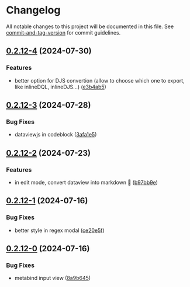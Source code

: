 # Changelog

All notable changes to this project will be documented in this file. See [commit-and-tag-version](https://github.com/absolute-version/commit-and-tag-version) for commit guidelines.

## [0.2.12-4](https://github.com/Lisandra-dev/copy-reading-in-markdown/compare/0.2.12-3...0.2.12-4) (2024-07-30)


### Features

* better option for DJS convertion (allow to choose which one to export, like inlineDQL, inlineDJS...) ([e3b4ab5](https://github.com/Lisandra-dev/copy-reading-in-markdown/commit/e3b4ab5aa6cca09382a727a0f4edd57ee2260e6f))

## [0.2.12-3](https://github.com/Lisandra-dev/copy-reading-in-markdown/compare/0.2.12-2...0.2.12-3) (2024-07-28)


### Bug Fixes

* dataviewjs in codeblock ([3afa1e5](https://github.com/Lisandra-dev/copy-reading-in-markdown/commit/3afa1e589effcd97cd56ce5a89ca8acad43f7b35))

## [0.2.12-2](https://github.com/Lisandra-dev/copy-reading-in-markdown/compare/0.2.12-1...0.2.12-2) (2024-07-23)


### Features

* in edit mode, convert dataview into markdown :tada: ([b97bb9e](https://github.com/Lisandra-dev/copy-reading-in-markdown/commit/b97bb9ed2c460737e0c2b8c93ce61892a84f920e))

## [0.2.12-1](https://github.com/Mara-Li/obsidian-enhanced-copy/compare/0.2.12-0...0.2.12-1) (2024-07-16)


### Bug Fixes

* better style in regex modal ([ce20e5f](https://github.com/Mara-Li/obsidian-enhanced-copy/commit/ce20e5f8a045bdce8902e232a4729842a2fbf48a))

## [0.2.12-0](https://github.com/Lisandra-dev/copy-reading-in-markdown/compare/0.2.11...0.2.12-0) (2024-07-16)


### Bug Fixes

* metabind input view ([8a9b645](https://github.com/Lisandra-dev/copy-reading-in-markdown/commit/8a9b6457abc7bbea76179fcbf5bd73f1dc5a5253))
